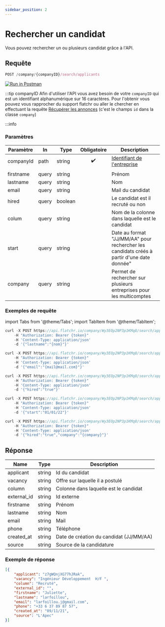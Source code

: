 ```yaml
---
sidebar_position: 2
---
```



# Rechercher un candidat

Vous pouvez rechercher un ou plusieurs candidat grâce à l'API.


## Requête


```jsx
POST /company/{companyID}/search/applicants
```
[![Run in Postman](https://run.pstmn.io/button.svg)](https://god.gw.postman.com/run-collection/:collection_id)

:::tip companyID
Afin d'utiliser l'API vous avez besoin de votre `companyID` qui est un identifiant alphanumérique sur 16 caractères. 
Pour l'obtenir vous pouvez vous rapprocher du support flatchr ou aller le chercher en effectuant la requête [Récupérer les annonces](./Recuperer_les_annonces) (c'est le champs `id` dans la classe `company`)

:::info

### Paramètres
|Paramètre|In|Type|Obligatoire|Description|
|---|---|---|---|---|
companyId|path|string|<center>✔️</center>|[Identifiant de l'entreprise](../getting_started#identifiant-de-lentreprise) 
||||||
firstname|query|string||Prénom|
lastname|query|string||Nom|
email|query|string||Mail du candidat|
hired|query|boolean||Le candidat est il recruté ou non|
colum|query|string||Nom de la colonne dans laquelle est le candidat|
start|query|string||Date au format "JJ/MM/AA" pour rechercher les candidats créés à partir d'une date donnée"
company|query|string||Permet de rechercher sur plusieurs entreprises pour les multicomptes|

### Exemples de requête

import Tabs from '@theme/Tabs';
import TabItem from '@theme/TabItem';


<Tabs>
<TabItem value="name" label="Nom" default>

```jsx title="Requête cURL"
curl -X POST https://api.flatchr.io/company/Wy3EOp2NP3p1KMq8/search/applicants
    -H "Authorization: Bearer {token}"
    -H 'Content-Type: application/json'
    -d '{"lastname":"{nom}"}'
```

</TabItem>
<TabItem value="mail" label="Email" >

```jsx title="Requête cURL"
curl -X POST https://api.flatchr.io/company/Wy3EOp2NP3p1KMq8/search/applicants
    -H "Authorization: Bearer {token}"
    -H 'Content-Type: application/json'
    -d '{"email":"{mail@mail.com}"}'
```

</TabItem>
<TabItem value="hired" label="Recruté" >

```jsx title="Requête cURL"
curl -X POST https://api.flatchr.io/company/Wy3EOp2NP3p1KMq8/search/applicants
    -H "Authorization: Bearer {token}"
    -H 'Content-Type: application/json'
    -d '{"hired":"true"}'
```

</TabItem>
<TabItem value="since" label="Depuis le 01/01/2022" >

```jsx title="Requête cURL"
curl -X POST https://api.flatchr.io/company/Wy3EOp2NP3p1KMq8/search/applicants
    -H "Authorization: Bearer {token}"
    -H 'Content-Type: application/json'
    -d '{"start":"01/01/22"}'
```

</TabItem>
<TabItem value="company" label="Multicomptes" >

```jsx title="Requête cURL"
curl -X POST https://api.flatchr.io/company/Wy3EOp2NP3p1KMq8/search/applicants
    -H "Authorization: Bearer {token}"
    -H 'Content-Type: application/json'
    -d '{"hired":"true","company":"{company}"}'
```

</TabItem>

</Tabs>

## Réponse
|Name|Type|Description|
|---|---|---|
applicant|string|Id du candidat|
vacancy|string|Offre sur laquelle il a postulé|
column|string|Colonne dans laquelle est le candidat|
external_id|string|Id externe|
firstname|string|Prénom|
lastname|string|Nom|
email|string|Mail|
phone|string|Téléphone|
created_at|string|Date de création du candidat (JJ/MM/AA)|
source|string|Source de la candidature|

### Exemple de réponse

```json
[{
    "applicant": "z7gWQnjXG77hJRak",
    "vacancy": "Ingénieur Développement  H/F ",
    "column": "Recruté",
    "external_id": "",
    "firstname": "Juliette",
    "lastname": "larfoillou",
    "email": "larfoillou.j@gmail.com",
    "phone": "+33 6 37 89 87 57",
    "created_at": "09/11/21",
    "source": "L'Apec"
}]
```
